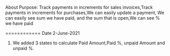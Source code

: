 About
Purpose: Track payments in increments for sales invoices,Track payments in increments for purchases,We can easily update a payment, We can easily see sum we have paid, and the sum that is open,We can see % we have paid


============
Date 2-June-2021
1. We added 3 states to calculate Paid Amount,Paid %, unpaid Amount and unpaid %.
 

